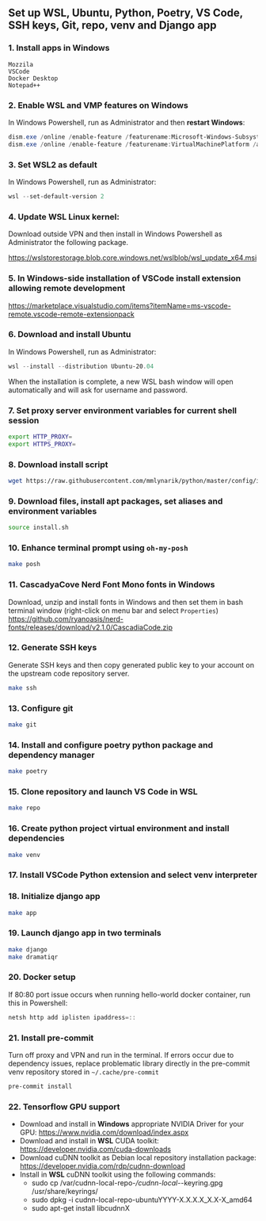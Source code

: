 Set up WSL, Ubuntu, Python, Poetry, VS Code, SSH keys, Git, repo, venv and Django app
------------

### 1. Install apps in Windows
```
Mozzila
VSCode
Docker Desktop
Notepad++
```

### 2. Enable WSL and VMP features on Windows
In Windows Powershell, run as Administrator and then **restart Windows**: 
```powershell
dism.exe /online /enable-feature /featurename:Microsoft-Windows-Subsystem-Linux /all /norestart
dism.exe /online /enable-feature /featurename:VirtualMachinePlatform /all /norestart
```

### 3. Set WSL2 as default
In Windows Powershell, run as Administrator:
```powershell
wsl --set-default-version 2
```

### 4. Update WSL Linux kernel:
Download outside VPN and then install in Windows Powershell as Administrator the following package.

https://wslstorestorage.blob.core.windows.net/wslblob/wsl_update_x64.msi


### 5. In Windows-side installation of VSCode install extension allowing remote development

https://marketplace.visualstudio.com/items?itemName=ms-vscode-remote.vscode-remote-extensionpack

### 6. Download and install Ubuntu
In Windows Powershell, run as Administrator:
```powershell
wsl --install --distribution Ubuntu-20.04
```
When the installation is complete, a new WSL bash window will open automatically and will ask for username and password.

### 7. Set proxy server environment variables for current shell session
```bash
export HTTP_PROXY=
export HTTPS_PROXY=
```

### 8. Download install script
```bash
wget https://raw.githubusercontent.com/mmlynarik/python/master/config/install.sh -e use_proxy=yes -e https_proxy=$HTTP_PROXY
```

### 9. Download files, install apt packages, set aliases and environment variables
```bash
source install.sh
```

### 10. Enhance terminal prompt using `oh-my-posh`
```bash
make posh
```

### 11. CascadyaCove Nerd Font Mono fonts in Windows
Download, unzip and install fonts in Windows and then set them in bash terminal window (right-click on menu bar and select `Properties`)
https://github.com/ryanoasis/nerd-fonts/releases/download/v2.1.0/CascadiaCode.zip


### 12. Generate SSH keys
Generate SSH keys and then copy generated public key to your account on the upstream code repository server.
```bash
make ssh
```

### 13. Configure git
```bash
make git
```

### 14. Install and configure poetry python package and dependency manager
```bash
make poetry
```

### 15. Clone repository and launch VS Code in WSL
```bash
make repo
```

### 16. Create python project virtual environment and install dependencies
```bash
make venv
```
### 17. Install VSCode Python extension and select venv interpreter 

### 18. Initialize django app
```bash
make app
```

### 19. Launch django app in two terminals
```bash
make django
make dramatiqr
```

### 20. Docker setup
If 80:80 port issue occurs when running hello-world docker container, run this in Powershell:
```powershell
netsh http add iplisten ipaddress=::
```

### 21. Install pre-commit
Turn off proxy and VPN and run in the terminal. If errors occur due to dependency issues, replace problematic library directly in the pre-commit venv repository stored in `~/.cache/pre-commit`
```bash
pre-commit install
```

### 22. Tensorflow GPU support
- Download and install in **Windows** appropriate NVIDIA Driver for your GPU: https://www.nvidia.com/download/index.aspx
- Download and install in **WSL** CUDA toolkit: https://developer.nvidia.com/cuda-downloads
- Download cuDNN toolkit as Debian local repository installation package: https://developer.nvidia.com/rdp/cudnn-download 
- Install in **WSL** cuDNN toolkit using the following commands:
  - sudo cp /var/cudnn-local-repo-*/cudnn-local-*-keyring.gpg /usr/share/keyrings/
  - sudo dpkg -i cudnn-local-repo-ubuntuYYYY-X.X.X.X_X.X-X_amd64
  - sudo apt-get install libcudnnX
